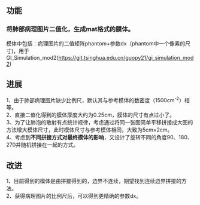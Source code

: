 ## 功能
### 将肺部病理图片二值化，生成mat格式的膜体。
模体中包括：病理图片的二值矩阵phantom+参数dx（phantom中一个像素的尺寸)，用于GI_Simulation_mod2(https://git.tsinghua.edu.cn/guopy21/gi_simulation_mod2)

## 进展
1、由于肺部病理图片缺少比例尺，默认其与参考模体的数密度（1500cm<sup>-2</sup>）相等。\
2、直接二值化得到的膜体厚度大约为0.25cm，膜体的尺寸有点过小了。\
3、为了让肺泡的散射有点统计规律，考虑通过将同一张图简单平移拼接成大图的方法增大模体尺寸，此时模体尺寸与参考模体相同，大致为5cm×2cm。\
4、考虑到**不同拼接方式对最终模体的影响**，又设计了旋转不同的角度90、180、270并随机拼接在一起的方式。

## 改进
1、目前得到的模体是由拼接得到的，边界不连续，期望找到连续边界拼接的方法。\
2、获得病理图片的比例尺后，可以得到更精确的参数dx。
